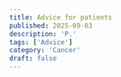 ```yaml
---
title: Advice for patients
published: 2025-09-03
description: 'P.'
tags: ['Advice']
category: 'Cancer'
draft: false
---
```


